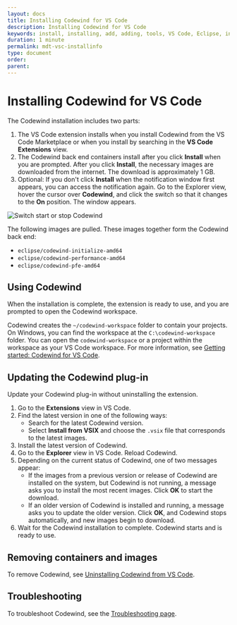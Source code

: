 ```yaml
---
layout: docs
title: Installing Codewind for VS Code
description: Installing Codewind for VS Code
keywords: install, installing, add, adding, tools, VS Code, Eclipse, installing Codewind for VS Code
duration: 1 minute
permalink: mdt-vsc-installinfo
type: document
order: 
parent: 
---
```


# Installing Codewind for VS Code

The Codewind installation includes two parts:
1. The VS Code extension installs when you install Codewind from the VS Code Marketplace or when you install by searching in the **VS Code Extensions** view.
2. The Codewind back end containers install after you click **Install** when you are prompted. After you click **Install**, the necessary images are downloaded from the internet. The download is approximately 1 GB.
3. Optional: If you don't click **Install** when the notification window first appears, you can access the notification again. Go to the Explorer view, hover the cursor over **Codewind**, and click the switch so that it changes to the **On** position. The window appears.

![Switch start or stop Codewind](dist/images/cdt-vsc/on-off-switch.png)<br>

The following images are pulled. These images together form the Codewind back end:
- `eclipse/codewind-initialize-amd64`
- `eclipse/codewind-performance-amd64`
- `eclipse/codewind-pfe-amd64`

## Using Codewind
When the installation is complete, the extension is ready to use, and you are prompted to open the Codewind workspace.

Codewind creates the `~/codewind-workspace` folder to contain your projects. On Windows, you can find the workspace at the `C:\codewind-workspace` folder. You can open the `codewind-workspace` or a project within the workspace as your VS Code workspace. For more information, see [Getting started: Codewind for VS Code](mdt-vsc-getting-started.html).

## Updating the Codewind plug-in
Update your Codewind plug-in without uninstalling the extension.
1. Go to the **Extensions** view in VS Code.
2. Find the latest version in one of the following ways:
   - Search for the latest Codewind version.
   - Select **Install from VSIX** and choose the `.vsix` file that corresponds to the latest images.
3. Install the latest version of Codewind.
4. Go to the **Explorer** view in VS Code. Reload Codewind.
5. Depending on the current status of Codewind, one of two messages appear:
   - If the images from a previous version or release of Codewind are installed on the system, but Codewind is not running, a message asks you to install the most recent images. Click **OK** to start the download.
   - If an older version of Codewind is installed and running, a message asks you to update the older version. Click **OK**, and Codewind stops automatically, and new images begin to download.
5. Wait for the Codewind installation to complete. Codewind starts and is ready to use.

## Removing containers and images
To remove Codewind, see [Uninstalling Codewind from VS Code](mdt-vsc-uninstall.html).

## Troubleshooting
To troubleshoot Codewind, see the [Troubleshooting page](troubleshooting.html).
